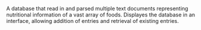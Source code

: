 A database that read in and parsed multiple text documents representing nutritional information of a vast array of foods.
Displayes the database in an interface, allowing addition of entries and retrieval of existing entries.
